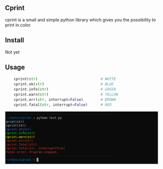 ## Cprint

cprint is a small and simple python library which gives you the possibility to print in color.  

## Install

Not yet  

## Usage

```python
	cprint(str) 							# WHITE
    cprint.ok(str)							# BLUE
    cprint.info(str)						# GREEN
    cprint.warn(str)						# YELLOW
    cprint.err(str, interrupt=False)		# BROWN
    cprint.fatal(str, interrupt=False)		# RED
```

![Demo](/img/screen.png)